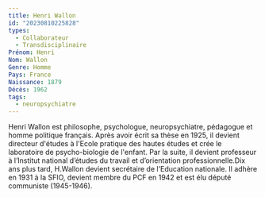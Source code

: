```yaml
---
title: Henri Wallon  
id: "20230810225828"
types:
  - Collaborateur
  - Transdisciplinaire
Prénom: Henri
Nom: Wallon 
Genre: Homme
Pays: France
Naissance: 1879
Décès: 1962
tags:
  - neuropsychiatre
---
```


Henri Wallon est philosophe, psychologue, neuropsychiatre, pédagogue et homme politique français. Après avoir écrit sa thèse en 1925, il devient directeur d'études à l'Ecole pratique des hautes études et crée le laboratoire de psycho-biologie de l'enfant. Par la suite, il devient professeur à l’Institut national d’études du travail et d’orientation professionnelle.Dix ans plus tard, H.Wallon devient secrétaire de l'Education nationale. Il adhère en 1931 à la SFIO, devient membre du PCF en 1942 et est élu député communiste (1945-1946).   

